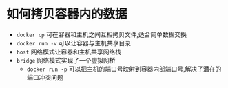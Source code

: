 # 如何拷贝容器内的数据
- `docker cp` 可在容器和主机之间互相拷贝文件,适合简单数据交换
- `docker run -v` 可以让容器与主机共享目录
- `host` 网络模式让容器和主机共享网络栈
- `bridge` 网络模式实现了一个虚拟网桥
  - `docker run -p` 可以把主机的端口号映射到容器内部端口号,解决了潜在的端口冲突问题

